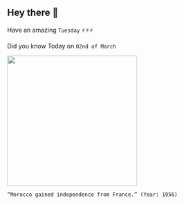 ## Hey there 👋
Have an amazing `Tuesday` ⚡⚡⚡

Did you know Today on `02nd of March`
 
 [<img src="https://upload.wikimedia.org/wikipedia/commons/thumb/f/f7/Morocco_1918.JPG/1280px-Morocco_1918.JPG" width="300" />](https://www.cvce.eu/en/education/unit-content/-/unit/dd10d6bf-e14d-40b5-9ee6-37f978c87a01/2796f581-3e5a-4dff-9fbe-fd3d48966b38) 
 ```
“Morocco gained independence from France.” (Year: 1956)
```
